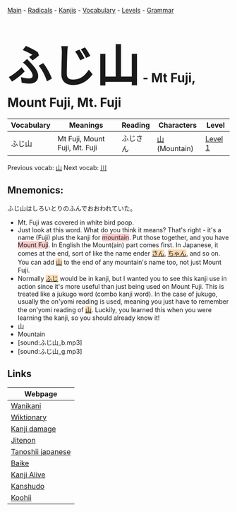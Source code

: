 <style> bigfont {font-size: 100px}</style>
[Main](../README.md) -
[Radicals](../radicals.md) -
[Kanjis](../kanjis.md) -
[Vocabulary](../vocabulary.md) -
[Levels](../levels.md) -
[Grammar](../grammar.md)
# <bigfont> ふじ山</bigfont> - Mt Fuji, Mount Fuji, Mt. Fuji 

| Vocabulary | Meanings | Reading | Characters | Level |
| --- | --- | --- | --- | --- |
| ふじ山 | Mt Fuji, Mount Fuji, Mt. Fuji | ふじさん |  [山](../kanjis/山.md) (Mountain) | [Level 1](../levels/wk_level1.md) |

Previous vocab: [山](山.md) Next vocab: [川](川.md) 

## Mnemonics:
ふじ山はしろいとりのふんでおおわれていた。
* Mt. Fuji was covered in white bird poop.
* Just look at this word. What do you think it means? That's right - it's a name (Fuji) plus the kanji for <span style="background-color:#ffcccb"> mountain</span>. Put those together, and you have <span style="background-color:#ffcccb"> Mount Fuji</span>. In English the Mount(ain) part comes first. In Japanese, it comes at the end, sort of like the name ender <span style="background-color:#fed8b1"> [さん](https://jisho.org/search/さん)</span>, <span style="background-color:#fed8b1"> [ちゃん](https://jisho.org/search/ちゃん)</span>, and so on. You can add <span style="background-color:#fed8b1"> [山](https://jisho.org/search/山)</span> to the end of any mountain's name too, not just Mount Fuji.
* Normally <span style="background-color:#fed8b1"> [ふじ](https://jisho.org/search/ふじ)</span> would be in kanji, but I wanted you to see this kanji use in action since it's more useful than just being used on Mount Fuji. This is treated like a jukugo word (combo kanji word). In the case of jukugo, usually the on'yomi reading is used, meaning you just have to remember the on'yomi reading of <span style="background-color:#fed8b1"> [山](https://jisho.org/search/山)</span>. Luckily, you learned this when you were learning the kanji, so you should already know it! 
* 山
* Mountain
* [sound:ふじ山_b.mp3]
* [sound:ふじ山_g.mp3]


## Links 

| Webpage |
| --- |
| [Wanikani          ](https://www.wanikani.com/kanji/ふじ山) |
| [Wiktionary        ](https://en.wiktionary.org/wiki/ふじ山) |
| [Kanji damage      ](http://www.kanjidamage.com/kanji/search?utf8=✓&q=ふじ山) |
| [Jitenon           ](https://jitenon.com/kanji/ふじ山) |
| [Tanoshii japanese ](https://www.tanoshiijapanese.com/dictionary/kanji.cfm?k=ふじ山) |
| [Baike             ](https://baike.baidu.com/item/ふじ山) |
| [Kanji Alive       ](https://app.kanjialive.com/ふじ山) |
| [Kanshudo          ](https://www.kanshudo.com/searchmn?q=ふじ山) |
| [Koohii            ](https://kanji.koohii.com/study/kanji/ふじ山) |
